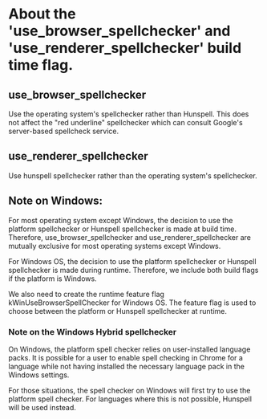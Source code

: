 # About the 'use_browser_spellchecker' and 'use_renderer_spellchecker' build time flag.

## use_browser_spellchecker
Use the operating system's spellchecker rather than Hunspell. This does
not affect the "red underline" spellchecker which can consult Google's
server-based spellcheck service.

## use_renderer_spellchecker
Use hunspell spellchecker rather than the operating system's spellchecker.

## Note on Windows:
For most operating system except Windows, the decision to use the platform
spellchecker or Hunspell spellchecker is made at build time. Therefore,
use_browser_spellchecker and use_renderer_spellchecker are mutually
exclusive for most operating systems except Windows.

For Windows OS, the decision to use the platform spellchecker or Hunspell
spellchecker is made during runtime. Therefore, we include both build
flags if the platform is Windows.

We also need to create the runtime feature flag kWinUseBrowserSpellChecker
for Windows OS. The feature flag is used to choose between the platform or
Hunspell spellchecker at runtime.

### Note on the Windows Hybrid spellchecker
On Windows, the platform spell checker relies on user-installed language packs.
It is possible for a user to enable spell checking in Chrome for a language
while not having installed the necessary language pack in the Windows settings.

For those situations, the spell checker on Windows will first try to use the
platform spell checker. For languages where this is not possible, Hunspell will
be used instead.
